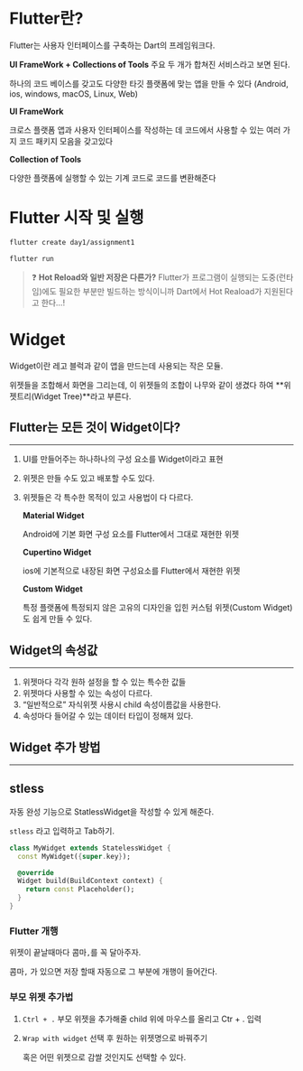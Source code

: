 # Flutter란?

Flutter는 사용자 인터페이스를 구축하는 Dart의 프레임워크다.

**UI FrameWork + Collections of Tools** 주요 두 개가 합쳐진 서비스라고 보면 된다.

하나의 코드 베이스를 갖고도 다양한 타깃 플랫폼에 맞는 앱을 만들 수 있다
(Android, ios, windows, macOS, Linux, Web)

**UI FrameWork**

크로스 플랫폼 앱과 사용자 인터페이스를 작성하는 데 코드에서 사용할 수 있는 여러 가지 코드 패키지 모음을 갖고있다

**Collection of Tools**

다양한 플랫폼에 실행할 수 있는 기계 코드로 코드를 변환해준다

# Flutter 시작 및 실행

```bash
flutter create day1/assignment1

flutter run
```

> ❓ **Hot Reload와 일반 저장은 다른가?**
> Flutter가 프로그램이 실행되는 도중(런타임)에도 필요한 부분만 빌드하는 방식이니까 Dart에서 Hot Reaload가 지원된다고 한다…!

# Widget

Widget이란 레고 블럭과 같이 앱을 만드는데 사용되는 작은 모듈.

위젯들을 조합해서 화면을 그리는데, 이 위젯들의 조합이 나무와 같이 생겼다 하여
**위젯트리(Widget Tree)**라고 부른다.

## Flutter는 모든 것이 Widget이다?

---

1. UI를 만들어주는 하나하나의 구성 요소를 Widget이라고 표현
2. 위젯은 만들 수도 있고 배포할 수도 있다.
3. 위젯들은 각 특수한 목적이 있고 사용법이 다 다르다.

   **Material Widget**

   Android에 기본 화면 구성 요소를 Flutter에서 그대로 재현한 위젯

   **Cupertino Widget**

   ios에 기본적으로 내장된 화면 구성요소를 Flutter에서 재현한 위젯

   **Custom Widget**

   특정 플랫폼에 특정되지 않은 고유의 디자인을 입힌 커스텀 위젯(Custom Widget)도
   쉽게 만들 수 있다.

## Widget의 속성값

---

1. 위젯마다 각각 원하 설정을 할 수 있는 특수한 값들
2. 위젯마다 사용할 수 있는 속성이 다르다.
3. “일반적으로” 자식위젯 사용시 child 속성이름값을 사용한다.
4. 속성마다 들어갈 수 있는 데이터 타입이 정해져 있다.

## Widget 추가 방법

---

## stless

자동 완성 기능으로 StatlessWidget을 작성할 수 있게 해준다.

`stless`
라고 입력하고 Tab하기.

```dart
class MyWidget extends StatelessWidget {
  const MyWidget({super.key});

  @override
  Widget build(BuildContext context) {
    return const Placeholder();
  }
}
```

### Flutter 개행

위젯이 끝날때마다 콤마`,`를 꼭 달아주자.

콤마`,` 가 있으면 저장 할때 자동으로 그 부분에 개행이 들어간다.

### 부모 위젯 추가법

1. `Ctrl + .` 부모 위젯을 추가해줄 child 위에 마우스를 올리고 Ctr + . 입력
2. `Wrap with widget` 선택 후 원하는 위젯명으로 바꿔주기

   혹은 어떤 위젯으로 감쌀 것인지도 선택할 수 있다.
